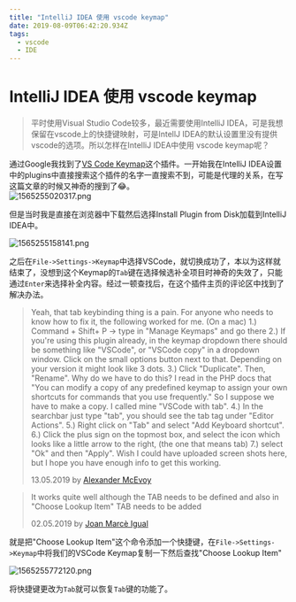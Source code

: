 ```yaml
---
title: "IntelliJ IDEA 使用 vscode keymap"
date: 2019-08-09T06:42:20.934Z
tags:
  - vscode
  - IDE
---
```


# IntelliJ IDEA 使用 vscode keymap

>平时使用Visual Studio Code较多，最近需要使用IntelliJ IDEA，可是我想保留在vscode上的快捷键映射，可是IntellJ IDEA的默认设置里没有提供vscode的选项。所以怎样在IntelliJ IDEA中使用 vscode keymap呢？

<!--more-->

通过Google我找到了[VS Code Keymap](https://plugins.jetbrains.com/plugin/12062-vs-code-keymap/)这个插件。一开始我在IntelliJ IDEA设置中的plugins中直接搜索这个插件的名字一直搜索不到，可能是代理的关系，在写这篇文章的时候又神奇的搜到了😂。								
![1565255020317.png](https://i.loli.net/2019/08/09/Ym9bVC12vJfdR5A.png)

但是当时我是直接在浏览器中下载然后选择Install Plugin from Disk加载到IntelliJ IDEA中。

![1565255158141.png](https://i.loli.net/2019/08/09/YTnC2z1HqLAW7oy.png)

之后在`File->Settings->Keymap`中选择VSCode，就切换成功了，本以为这样就结束了，没想到这个Keymap的`Tab`键在选择候选补全项目时神奇的失效了，只能通过`Enter`来选择补全内容。经过一顿查找后，在这个插件主页的评论区中找到了解决办法。

>Yeah, that tab keybinding thing is a pain. For anyone who needs to know how to fix it, the following worked for me. (On a mac) 1.) Command + Shift+ P -> type in "Manage Keymaps" and go there 2.) If you're using this plugin already, in the keymap dropdown there should be something like "VSCode", or "VSCode copy" in a dropdown window. Click on the small options button next to that. Depending on your version it might look like 3 dots. 3.) Click "Duplicate". Then, "Rename". Why do we have to do this? I read in the PHP docs that "You can modify a copy of any predefined keymap to assign your own shortcuts for commands that you use frequently." So I suppose we have to make a copy. I called mine "VSCode with tab". 4.) In the searchbar just type "tab", you should see the tab tag under "Editor Actions". 5.) Right click on "Tab" and select "Add Keyboard shortcut". 6.) Click the plus sign on the topmost box, and select the icon which looks like a little arrow to the right, (the one that means tab) 7.) select "Ok" and then "Apply". Wish I could have uploaded screen shots here, but I hope you have enough info to get this working.
>
>13.05.2019 by [Alexander McEvoy](https://plugins.jetbrains.com/author/9122de2c-022d-4fdc-80c7-591c4a5e0832)

> It works quite well although the TAB needs to be defined and also in "Choose Lookup Item" TAB needs to be added
>
> 02.05.2019 by [Joan Marcè Igual](https://plugins.jetbrains.com/author/6b8ad898-ce4b-40a0-896b-a73c13287585)

就是把"Choose Lookup Item"这个命令添加一个快捷键，在`File->Settings->Keymap`中将我们的VSCode Keymap复制一下然后查找"Choose Lookup Item"

![1565255772120.png](https://i.loli.net/2019/08/09/sQ5vneZya1lxGg4.png)

将快捷键更改为`Tab`就可以恢复`Tab`键的功能了。